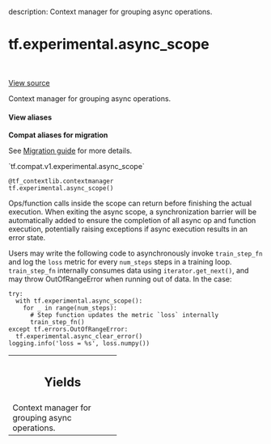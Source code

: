 description: Context manager for grouping async operations.

<div itemscope itemtype="http://developers.google.com/ReferenceObject">
<meta itemprop="name" content="tf.experimental.async_scope" />
<meta itemprop="path" content="Stable" />
</div>

# tf.experimental.async_scope

<!-- Insert buttons and diff -->

<table class="tfo-notebook-buttons tfo-api nocontent" align="left">

</table>

<a target="_blank" class="external" href="/code/stable/tensorflow/python/eager/context.py">View source</a>



Context manager for grouping async operations.


<section class="expandable">
  <h4 class="showalways">View aliases</h4>
  <p>
<b>Compat aliases for migration</b>
<p>See
<a href="https://www.tensorflow.org/guide/migrate">Migration guide</a> for
more details.</p>
<p>`tf.compat.v1.experimental.async_scope`</p>
</p>
</section>

<pre class="devsite-click-to-copy prettyprint lang-py tfo-signature-link">
<code>@tf_contextlib.contextmanager</code>
<code>tf.experimental.async_scope()
</code></pre>



<!-- Placeholder for "Used in" -->

Ops/function calls inside the scope can return before finishing the actual
execution. When exiting the async scope, a synchronization barrier will be
automatically added to ensure the completion of all async op and function
execution, potentially raising exceptions if async execution results in
an error state.

Users may write the following code to asynchronously invoke `train_step_fn`
and log the `loss` metric for every `num_steps` steps in a training loop.
`train_step_fn` internally consumes data using `iterator.get_next()`, and may
throw OutOfRangeError when running out of data. In the case:

```
try:
  with tf.experimental.async_scope():
    for _ in range(num_steps):
      # Step function updates the metric `loss` internally
      train_step_fn()
except tf.errors.OutOfRangeError:
  tf.experimental.async_clear_error()
logging.info('loss = %s', loss.numpy())
```

<!-- Tabular view -->
 <table class="responsive fixed orange">
<colgroup><col width="214px"><col></colgroup>
<tr><th colspan="2"><h2 class="add-link">Yields</h2></th></tr>
<tr class="alt">
<td colspan="2">
Context manager for grouping async operations.
</td>
</tr>

</table>

